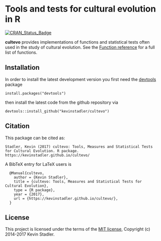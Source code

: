 # Tools and tests for cultural evolution in R

[![CRAN\_Status\_Badge](http://www.r-pkg.org/badges/version/cultevo)](https://kevinstadler.github.io/cultevo/)

**cultevo** provides implementations of functions and statistical tests often used in the study of cultural evolution. See the [Function reference](https://kevinstadler.github.io/cultevo/reference/index.html) for a full list of functions.

## Installation

In order to install the latest development version you first need the [devtools](https://CRAN.R-project.org/package=devtools) package

    install.packages("devtools")

then install the latest code from the github repository via

    devtools::install_github("kevinstadler/cultevo")

## Citation

This package can be cited as:

```
Stadler, Kevin (2017) cultevo: Tools, Measures and Statistical Tests for Cultural Evolution. R package. https://kevinstadler.github.io/cultevo/
```

A BibTeX entry for LaTeX users is

```
  @Manual{cultevo,
    author = {Kevin Stadler},
    title = {cultevo: Tools, Measures and Statistical Tests for Cultural Evolution},
    type = {R package},
    year = {2017},
    url = {https://kevinstadler.github.io/cultevo/},
  }
```

## License

This project is licensed under the terms of the [MIT license](http://opensource.org/licenses/MIT), Copyright (c) 2014-2017 Kevin Stadler.
